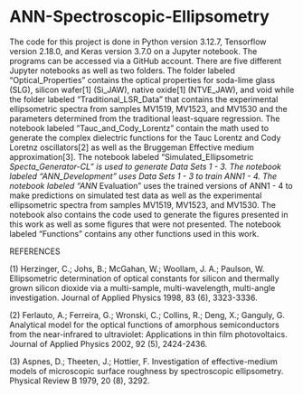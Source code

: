 # ANN-Spectroscopic-Ellipsometry

The code for this project is done in Python version 3.12.7, Tensorflow version 2.18.0, and Keras version 3.7.0 on a Jupyter notebook. The programs can be accessed via a GitHub account. There are five different Jupyter notebooks as well as two folders. The folder labeled “Optical_Properties” contains the optical properties for soda-lime glass (SLG), silicon wafer[1] (Si_JAW), native oxide[1] (NTVE_JAW), and void while the folder labeled “Traditional_LSR_Data” that contains the experimental ellipsometric spectra from samples MV1519, MV1523, and MV1530 and the parameters determined from the traditional least-square regression. The notebook labeled “Tauc_and_Cody_Lorentz” contain the math used to generate the complex dielectric functions for the Tauc Lorentz and Cody Loretnz oscillators[2] as well as the Bruggeman Effective medium approximation[3]. The notebook labeled “Simulated_Ellipsometric _Specta_Generator-CL” is used to generate Data Sets 1 - 3. The notebook labeled “ANN_Development” uses Data Sets 1 - 3 to train ANN1 - 4. The notebook labeled “ANN_ Evaluation” uses the trained versions of ANN1 - 4 to make predictions on simulated test data as well as the experimental ellipsometric spectra from samples MV1519, MV1523, and MV1530. The notebook also contains the code used to generate the figures presented in this work as well as some figures that were not presented. The notebook labeled “Functions” contains any other functions used in this work.





REFERENCES

(1) Herzinger, C.; Johs, B.; McGahan, W.; Woollam, J. A.; Paulson, W. Ellipsometric determination of optical constants for silicon and thermally grown silicon dioxide via a multi-sample, multi-wavelength, multi-angle investigation. Journal of Applied Physics 1998, 83 (6), 3323-3336.

(2) Ferlauto, A.; Ferreira, G.; Wronski, C.; Collins, R.; Deng, X.; Ganguly, G. Analytical model for the optical functions of amorphous semiconductors from the near-infrared to ultraviolet: Applications in thin film photovoltaics. Journal of Applied Physics 2002, 92 (5), 2424-2436.


(3) Aspnes, D.; Theeten, J.; Hottier, F. Investigation of effective-medium models of microscopic surface roughness by spectroscopic ellipsometry. Physical Review B 1979, 20 (8), 3292.

